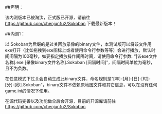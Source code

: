 ##声明：

该内测版本已被淘汰，正式版已开源，请前往 https://github.com/chenjunfu2/Sokoban 下载最新版本！




##内测1：

以.Sokoban为后缀的是过关回放录像的binary文件，本测试版可以将该文件用exe打开（比如拖拽到exe图标上或者使用命令行参数等等）会进行播放，默认时间间隔为100毫秒，如要指定播放操作间隔时间，请使用命令行参数:
“\[该exe文件名称\].exe \[录像binary文件名称\].Sokoban \[间隔时间\]”，间隔时间单位为毫秒，且不为负数。

在任意模式下过关会自动生成此binary文件，命名规则是“\[年\]-\[月\]-\[日\]-\[时\]-\[分\]-\[秒\].Sokoban”，binary文件不依赖原地图文件和其它信息，可以在没有任何game.ini的情况下使用。

在源代码完善以及功能做全后会开源，目前的开源库请前往 https://github.com/chenjunfu2/Sokoban
